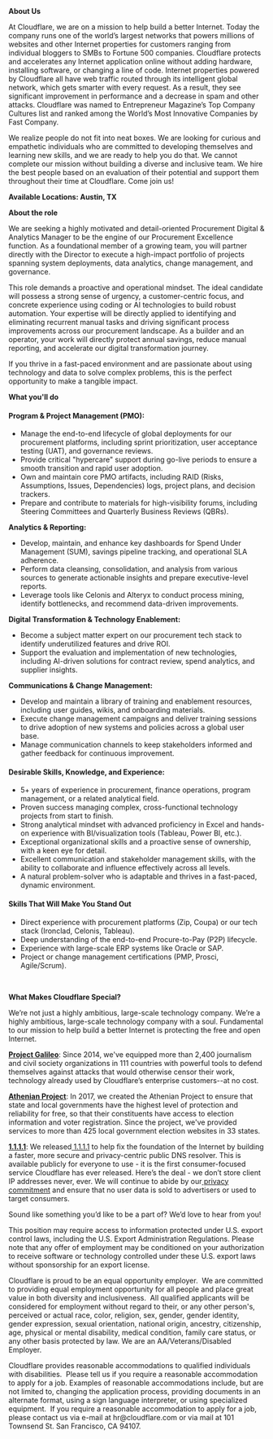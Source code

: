 <div class="content-intro">
	<div><strong>About Us</strong></div>
	<div>
		<p>At Cloudflare, we are on a mission to help build a better Internet. Today the company runs one of the world’s largest networks that powers millions of websites and other Internet properties for customers ranging from individual bloggers to SMBs to Fortune 500 companies. Cloudflare protects and accelerates any Internet application online without adding hardware, installing software, or changing a line of code. Internet properties powered by Cloudflare all have web traffic routed through its intelligent global network, which gets smarter with every request. As a result, they see significant improvement in performance and a decrease in spam and other attacks. Cloudflare was named to Entrepreneur Magazine’s Top Company Cultures list and ranked among the World’s Most Innovative Companies by Fast Company.&nbsp;</p>
		<p><span style="font-weight: 400;">We realize people do not fit into neat boxes. We are looking for curious and empathetic individuals who are committed to developing themselves and learning new skills, and we are ready to help you do that. We cannot complete our mission without building a diverse and inclusive team. We hire the best people based on an evaluation of their potential and support them throughout their time at Cloudflare. Come join us!&nbsp;</span></p>
	</div>
</div>
<p><strong>Available Locations: Austin, TX</strong></p>
<p><strong>About the role</strong></p>
<p>We are seeking a highly motivated and detail-oriented Procurement Digital &amp; Analytics Manager to be the engine of our Procurement Excellence function. As a foundational member of a growing team, you will partner directly with the Director to execute a high-impact portfolio of projects spanning system deployments, data analytics, change management, and governance.</p>
<p>This role demands a proactive and operational mindset. The ideal candidate will possess a strong sense of urgency, a customer-centric focus, and concrete experience using coding or AI technologies to build robust automation. Your expertise will be directly applied to identifying and eliminating recurrent manual tasks and driving significant process improvements across our procurement landscape. As a builder and an operator, your work will directly protect annual savings, reduce manual reporting, and accelerate our digital transformation journey.</p>
<p>If you thrive in a fast-paced environment and are passionate about using technology and data to solve complex problems, this is the perfect opportunity to make a tangible impact.</p>
<p><strong>What you'll do</strong></p>
<h4><strong>Program &amp; Project Management (PMO):</strong></h4>
<ul>
	<li>Manage the end-to-end lifecycle of global deployments for our procurement platforms, including sprint prioritization, user acceptance testing (UAT), and governance reviews.</li>
	<li>Provide critical "hypercare" support during go-live periods to ensure a smooth transition and rapid user adoption.</li>
	<li>Own and maintain core PMO artifacts, including RAID (Risks, Assumptions, Issues, Dependencies) logs, project plans, and decision trackers.</li>
	<li>Prepare and contribute to materials for high-visibility forums, including Steering Committees and Quarterly Business Reviews (QBRs).</li>
</ul>
<p><strong>Analytics &amp; Reporting:</strong></p>
<ul>
	<li>Develop, maintain, and enhance key dashboards for Spend Under Management (SUM), savings pipeline tracking, and operational SLA adherence.</li>
	<li>Perform data cleansing, consolidation, and analysis from various sources to generate actionable insights and prepare executive-level reports.</li>
	<li>Leverage tools like Celonis and Alteryx to conduct process mining, identify bottlenecks, and recommend data-driven improvements.</li>
</ul>
<p><strong> Digital Transformation &amp; Technology Enablement:</strong></p>
<ul>
	<li>Become a subject matter expert on our procurement tech stack to identify underutilized features and drive ROI.</li>
	<li>Support the evaluation and implementation of new technologies, including AI-driven solutions for contract review, spend analytics, and supplier insights.</li>
</ul>
<p><strong> Communications &amp; Change Management:</strong></p>
<ul>
	<li>Develop and maintain a library of training and enablement resources, including user guides, wikis, and onboarding materials.</li>
	<li>Execute change management campaigns and deliver training sessions to drive adoption of new systems and policies across a global user base.</li>
	<li>Manage communication channels to keep stakeholders informed and gather feedback for continuous improvement.</li>
</ul>
<h4><strong>Desirable Skills, Knowledge, and Experience:</strong></h4>
<ul>
	<li>5+ years of experience in procurement, finance operations, program management, or a related analytical field.</li>
	<li>Proven success managing complex, cross-functional technology projects from start to finish.</li>
	<li>Strong analytical mindset with advanced proficiency in Excel and hands-on experience with BI/visualization tools (Tableau, Power BI, etc.).</li>
	<li>Exceptional organizational skills and a proactive sense of ownership, with a keen eye for detail.</li>
	<li>Excellent communication and stakeholder management skills, with the ability to collaborate and influence effectively across all levels.</li>
	<li>A natural problem-solver who is adaptable and thrives in a fast-paced, dynamic environment.</li>
</ul>
<h4><strong>Skills That Will Make You Stand Out</strong></h4>
<ul>
	<li>Direct experience with procurement platforms (Zip, Coupa) or our tech stack (Ironclad, Celonis, Tableau).</li>
	<li>Deep understanding of the end-to-end Procure-to-Pay (P2P) lifecycle.</li>
	<li>Experience with large-scale ERP systems like Oracle or SAP.</li>
	<li>Project or change management certifications (PMP, Prosci, Agile/Scrum).</li>
</ul>
<p>&nbsp;</p>
<div class="content-conclusion">
	<p><strong>What Makes Cloudflare Special?</strong></p>
	<p><span style="font-weight: 400;">We’re not just a highly ambitious, large-scale technology company. We’re a highly ambitious, large-scale technology company with a soul. Fundamental to our mission to help build a better Internet is protecting the free and open Internet.</span></p>
	<p><a href="https://blog.cloudflare.com/protecting-free-expression-online/"><strong>Project Galileo</strong></a><span style="font-weight: 400;">: Since 2014, we've equipped more than 2,400 journalism and civil society organizations in 111 countries with powerful tools to defend themselves against attacks that would otherwise censor their work, technology already used by Cloudflare’s enterprise customers--at no cost.</span></p>
	<p><strong><a href="https://www.cloudflare.com/athenian/">Athenian Project</a></strong><span style="font-weight: 400;">: In 2017, we created the Athenian Project to ensure that state and local governments have the highest level of protection and reliability for free, so that their constituents have access to election information and voter registration. Since the project, we've provided services to more than 425 local government election websites in 33 states.</span></p>
	<p><a href="https://1.1.1.1/"><strong>1.1.1.1</strong></a><span style="font-weight: 400;">: We released</span><a href="https://1.1.1.1/"> <span style="font-weight: 400;">1.1.1.1</span></a><span style="font-weight: 400;"> to help fix the foundation of the Internet by building a faster, more secure and privacy-centric public DNS resolver. This is available publicly for everyone to use - it is the first consumer-focused service Cloudflare has ever released. Here’s the deal - we don’t store client IP addresses never, ever. We will continue to abide by our</span><a href="https://developers.cloudflare.com/1.1.1.1/privacy/public-dns-resolver"> privacy commitment</a><span style="font-weight: 400;"> and ensure that no user data is sold to advertisers or used to target consumers.</span></p>
	<p><span style="font-weight: 400;">Sound like something you’d like to be a part of? We’d love to hear from you!</span></p>
	<p><span style="font-weight: 400;">This position may require access to information protected under U.S. export control laws, including the U.S. Export Administration Regulations. Please note that any offer of employment may be conditioned on your authorization to receive software or technology controlled under these U.S. export laws without sponsorship for an export license.</span></p>
	<p><span style="font-weight: 400;">Cloudflare is proud to be an equal opportunity employer. &nbsp;We are committed to providing equal employment opportunity for all people and place great value in both diversity and inclusiveness. &nbsp;All qualified applicants will be considered for employment without regard to their, or any other person's, perceived or actual</span> <span style="font-weight: 400;">race, color, religion, sex, gender, gender identity, gender expression, sexual orientation, national origin, ancestry, citizenship, age, physical or mental disability, medical condition, family care status, or any other basis protected by law. </span><span style="font-weight: 400;">We are an AA/Veterans/Disabled Employer.</span></p>
	<p><span style="font-weight: 400;">Cloudflare provides reasonable accommodations to qualified individuals with disabilities. &nbsp;Please tell us if you require a reasonable accommodation to apply for a job. Examples of reasonable accommodations include, but are not limited to, changing the application process, providing documents in an alternate format, using a sign language interpreter, or using specialized equipment. &nbsp;If you require a reasonable accommodation to apply for a job, please contact us via e-mail at </span><span style="font-weight: 400;">hr@cloudflare.com</span><span style="font-weight: 400;"> or via mail at 101 Townsend St. San Francisco, CA 94107.</span></p>
</div>